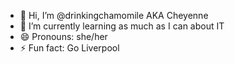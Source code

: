 - 👋 Hi, I’m @drinkingchamomile AKA Cheyenne
- 🌱 I’m currently learning as much as I can about IT
- 😄 Pronouns: she/her
- ⚡ Fun fact: Go Liverpool

<!---
drinkingchamomile/drinkingchamomile is a ✨ special ✨ repository because its `README.md` (this file) appears on your GitHub profile.
You can click the Preview link to take a look at your changes.
--->
